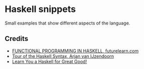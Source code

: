 # Haskell snippets

Small examples that show different aspects of the language.

## Credits

- [FUNCTIONAL PROGRAMMING IN HASKELL, futurelearn.com](https://www.futurelearn.com/courses/functional-programming-haskell)
- [Tour of the Haskell Syntax, Arjan van IJzendoorn](http://www.cse.chalmers.se/edu/year/2014/course/TDA452/haskell-syntax.html)
- [Learn You a Haskell for Great Good!](http://learnyouahaskell.com)
